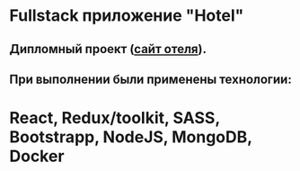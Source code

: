 # Fullstack приложение "Hotel"

## Дипломный проект ([сайт отеля](http://80.249.149.192/)).

## При выполнении были применены технологии: 
# React, Redux/toolkit, SASS, Bootstrapp, NodeJS, MongoDB, Docker
